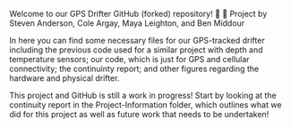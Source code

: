 Welcome to our GPS Drifter GitHub (forked) repository! :ocean: :satellite:
  Project by Steven Anderson, Cole Argay, Maya Leighton, and Ben Middour

  In here you can find some necessary files for our GPS-tracked drifter including the previous code used for a similar project with depth and temperature sensors; our code, which is just for GPS and cellular connectivity; the continuinty report; and other figures regarding the hardware and physical drifter.

  This project and GitHub is still a work in progress! Start by looking at the continuity report in the Project-Information folder, which outlines what we did for this project as well as future work that needs to be undertaken!
